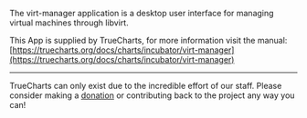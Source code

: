 The virt-manager application is a desktop user interface for managing virtual machines through libvirt.

This App is supplied by TrueCharts, for more information visit the manual: [https://truecharts.org/docs/charts/incubator/virt-manager](https://truecharts.org/docs/charts/incubator/virt-manager)

---

TrueCharts can only exist due to the incredible effort of our staff.
Please consider making a [donation](https://truecharts.org/docs/about/sponsor) or contributing back to the project any way you can!
